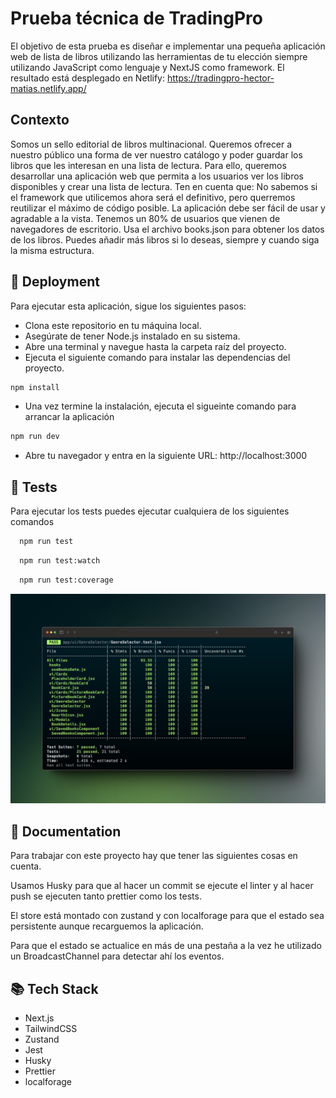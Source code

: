 # Prueba técnica de TradingPro

El objetivo de esta prueba es diseñar e implementar una pequeña aplicación web de lista de libros utilizando las herramientas de tu elección siempre utilizando JavaScript como lenguaje y NextJS como framework. El resultado está desplegado en Netlify: https://tradingpro-hector-matias.netlify.app/

## Contexto

Somos un sello editorial de libros multinacional. Queremos ofrecer a nuestro público una forma de ver nuestro catálogo y poder guardar los libros que les interesan en una lista de lectura.
Para ello, queremos desarrollar una aplicación web que permita a los usuarios ver los libros disponibles y crear una lista de lectura. Ten en cuenta que:
No sabemos si el framework que utilicemos ahora será el definitivo, pero querremos reutilizar el máximo de código posible. La aplicación debe ser fácil de usar y agradable a la vista.
Tenemos un 80% de usuarios que vienen de navegadores de escritorio.
Usa el archivo books.json para obtener los datos de los libros. Puedes añadir más libros si lo deseas, siempre y cuando siga la misma estructura.

## 🚀 Deployment

Para ejecutar esta aplicación, sigue los siguientes pasos:

- Clona este repositorio en tu máquina local.
- Asegúrate de tener Node.js instalado en su sistema.
- Abre una terminal y navegue hasta la carpeta raíz del proyecto.
- Ejecuta el siguiente comando para instalar las dependencias del proyecto.

```bash
npm install
```

- Una vez termine la instalación, ejecuta el sigueinte comando para arrancar la aplicación

```bash
npm run dev
```

- Abre tu navegador y entra en la siguiente URL: http://localhost:3000

## 🧪 Tests

Para ejecutar los tests puedes ejecutar cualquiera de los siguientes comandos

```bash
  npm run test
```

```bash
  npm run test:watch
```

```bash
  npm run test:coverage
```

![Coverage](assets/coverage.png)

## 📝 Documentation

Para trabajar con este proyecto hay que tener las siguientes cosas en cuenta.

Usamos Husky para que al hacer un commit se ejecute el linter y al hacer push se ejecuten tanto prettier como los tests.

El store está montado con zustand y con localforage para que el estado sea persistente aunque recarguemos la aplicación.

Para que el estado se actualice en más de una pestaña a la vez he utilizado un BroadcastChannel para detectar ahí los eventos.

## 📚 Tech Stack

- Next.js
- TailwindCSS
- Zustand
- Jest
- Husky
- Prettier
- localforage
